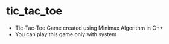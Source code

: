 # tic_tac_toe

- Tic-Tac-Toe  Game created using Minimax Algorithm in C++ 
- You can play this game only with system
